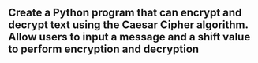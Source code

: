 ## Create a Python program that can encrypt and decrypt text using the Caesar Cipher algorithm. Allow users to input a message and a shift value to perform encryption and decryption
